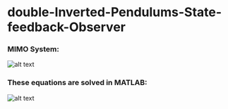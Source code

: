 # double-Inverted-Pendulums-State-feedback-Observer
### MIMO System:
![alt text](https://github.com/98210184/double-Inverted-Pendulums/blob/master/Images/IDP0.png?raw=true)

### These equations are solved in MATLAB:
![alt text](https://github.com/98210184/double-Inverted-Pendulums/blob/master/Images/IDP.png?raw=true)
